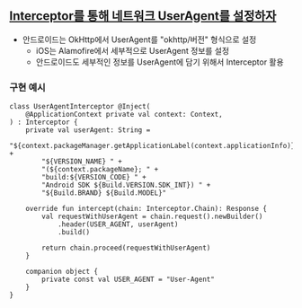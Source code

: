 ## [Interceptor를 통해 네트워크 UserAgent를 설정하자](https://medium.com/mobile-app-development-publication/setting-useragent-for-android-network-9daf5264ef3f)
- 안드로이드는 OkHttp에서 UserAgent를 "okhttp/버전" 형식으로 설정
    - iOS는 Alamofire에서 세부적으로 UserAgent 정보를 설정
    - 안드로이드도 세부적인 정보를 UserAgent에 담기 위해서 Interceptor 활용

### 구현 예시
```
class UserAgentInterceptor @Inject(
    @ApplicationContext private val context: Context,
) : Interceptor {
    private val userAgent: String = 
        "${context.packageManager.getApplicationLabel(context.applicationInfo)}/" +
        "${VERSION_NAME} " +
        "(${context.packageName}; " +
        "build:${VERSION_CODE} " +
        "Android SDK ${Build.VERSION.SDK_INT}) " +
        "${Build.BRAND} ${Build.MODEL}"

    override fun intercept(chain: Interceptor.Chain): Response {
        val requestWithUserAgent = chain.request().newBuilder()
            .header(USER_AGENT, userAgent)
            .build()

        return chain.proceed(requestWithUserAgent)
    }

    companion object {
        private const val USER_AGENT = "User-Agent"
    }
}
```
